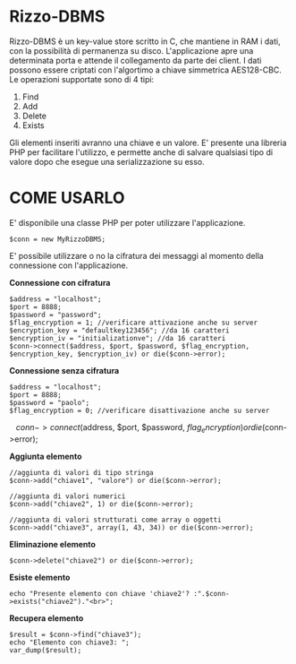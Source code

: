 # Rizzo-DBMS

Rizzo-DBMS è un key-value store scritto in C, che mantiene in RAM i dati, con la possibilità di permanenza su disco.
L'applicazione apre una determinata porta e attende il collegamento da parte dei client.
I dati possono essere criptati con l'algortimo a chiave simmetrica AES128-CBC. 
Le operazioni supportate sono di 4 tipi:
1. Find
2. Add
3. Delete
4. Exists


Gli elementi inseriti avranno una chiave e un valore.
E' presente una libreria PHP per facilitare l'utilizzo, e permette anche di salvare qualsiasi tipo di valore dopo che esegue una serializzazione su esso.


# COME USARLO

E' disponibile una classe PHP per poter utilizzare l'applicazione.


    $conn = new MyRizzoDBMS;


E' possibile utilizzare o no la cifratura dei messaggi al momento della connessione con l'applicazione.

<b>Connessione con cifratura</b>

    $address = "localhost";
    $port = 8888;
    $password = "password";
    $flag_encryption = 1; //verificare attivazione anche su server
    $encryption_key = "defaultkey123456"; //da 16 caratteri
    $encryption_iv = "initializationve"; //da 16 caratteri
    $conn->connect($address, $port, $password, $flag_encryption, $encryption_key, $encryption_iv) or die($conn->error);

<b>Connessione senza cifratura</b>

    $address = "localhost";
    $port = 8888;
    $password = "paolo";
    $flag_encryption = 0; //verificare disattivazione anche su server
    $conn->connect($address, $port, $password, $flag_encryption) or die($conn->error);


<b>Aggiunta elemento</b>

    //aggiunta di valori di tipo stringa
    $conn->add("chiave1", "valore") or die($conn->error);
    
    //aggiunta di valori numerici
    $conn->add("chiave2", 1) or die($conn->error);
    
    //aggiunta di valori strutturati come array o oggetti
    $conn->add("chiave3", array(1, 43, 34)) or die($conn->error);
    
<b>Eliminazione elemento</b>

    $conn->delete("chiave2") or die($conn->error);

<b>Esiste elemento</b>

    echo "Presente elemento con chiave 'chiave2'? :".$conn->exists("chiave2")."<br>";
    
<b>Recupera elemento</b>

    $result = $conn->find("chiave3");
    echo "Elemento con chiave3: ";
    var_dump($result);
    
